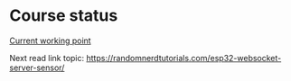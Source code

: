 # Course status

[Current working point](https://learn.udacity.com/nd1310?version=2.0.4&partKey=cd13281&lessonKey=b0e73774-5f61-47be-bc50-e4b25bb68428&conceptKey=eece4acf-0bd5-436b-9539-669022812f7d)

Next read link topic: https://randomnerdtutorials.com/esp32-websocket-server-sensor/
